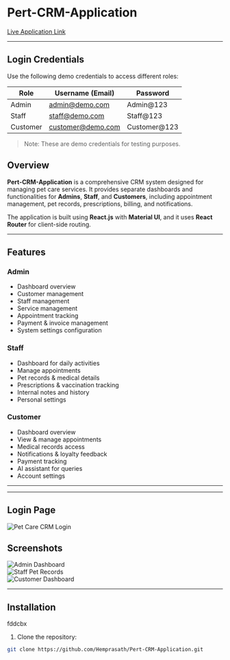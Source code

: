 # Pert-CRM-Application

[Live Application Link](https://hemprasath.github.io/Pert-CRM-Application/)

---
## Login Credentials

Use the following demo credentials to access different roles:

| Role      | Username (Email)       | Password       |
| --------- | -------------------- | ------------- |
| Admin     | admin@demo.com        | Admin@123     |
| Staff     | staff@demo.com        | Staff@123     |
| Customer  | customer@demo.com     | Customer@123  |

> Note: These are demo credentials for testing purposes.

## Overview

**Pert-CRM-Application** is a comprehensive CRM system designed for managing pet care services. It provides separate dashboards and functionalities for **Admins**, **Staff**, and **Customers**, including appointment management, pet records, prescriptions, billing, and notifications.  

The application is built using **React.js** with **Material UI**, and it uses **React Router** for client-side routing.

---

## Features

### Admin
- Dashboard overview
- Customer management
- Staff management
- Service management
- Appointment tracking
- Payment & invoice management
- System settings configuration

### Staff
- Dashboard for daily activities
- Manage appointments
- Pet records & medical details
- Prescriptions & vaccination tracking
- Internal notes and history
- Personal settings

### Customer
- Dashboard overview
- View & manage appointments
- Medical records access
- Notifications & loyalty feedback
- Payment tracking
- AI assistant for queries
- Account settings

---

---

## Login Page

![Pet Care CRM Login](screenshots/login-page.png)

## Screenshots

![Admin Dashboard](screenshots/admin-dashboard.png)  
![Staff Pet Records](screenshots/staff-pet-records.png)  
![Customer Dashboard](screenshots/customer-dashboard.png)

---

## Installation
fddcbx
1. Clone the repository:

```bash
git clone https://github.com/Hemprasath/Pert-CRM-Application.git
